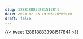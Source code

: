 ```yaml
---
slug: 1288188833981517844
date: 2020-07-28 19:05:26+00:00
draft: false
---
```


{{< tweet 1288188833981517844 >}}
